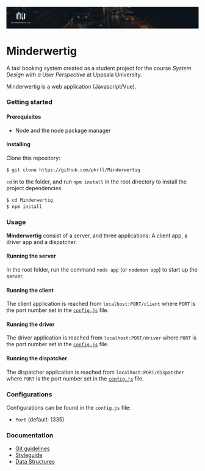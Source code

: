![](hero.jpg)
# Minderwertig
A taxi booking system created as a student project for the course *System Design with a User Perspective* at Uppsala University.

Minderwertig is a web application (Javascript/Vue).

### Getting started

#### Prerequisites

* Node and the node package manager

#### Installing

Clone this repository:

```bash
$ git clone https://github.com/pkrll/Minderwertig
```

``cd`` in to the folder, and run ``npm install`` in the root directory to install the project dependencies.

```bash
$ cd Minderwertig
$ npm install
```

### Usage

**Minderwertig** consist of a server, and three applications: A client app, a driver app and a dispatcher.

#### Running the server

In the root folder, run the command ``node app`` (or ``nodemon app``) to start up the server.

#### Running the client

The client application is reached from ``localhost:PORT/client`` where ``PORT`` is the port number set in the [``config.js``](#configurations) file.


#### Running the driver

The driver application is reached from ``localhost:PORT/driver`` where ``PORT`` is the port number set in the [``config.js``](#configurations) file.


#### Running the dispatcher

The dispatcher application is reached from ``localhost:PORT/dispatcher`` where ``PORT`` is the port number set in the [``config.js``](#configurations) file.

### Configurations

Configurations can be found in the ``config.js`` file:

* ``Port`` (default: 1335)

### Documentation

* [Git guidelines](https://github.com/pkrll/Minderwertig/blob/master/Documentation/Guidelines/git.md)
* [Styleguide](https://github.com/pkrll/Minderwertig/blob/master/Documentation/Guidelines/styleguide.md)
* [Data Structures](https://github.com/pkrll/Minderwertig/blob/master/Documentation/Guidelines/data-structures.md)
